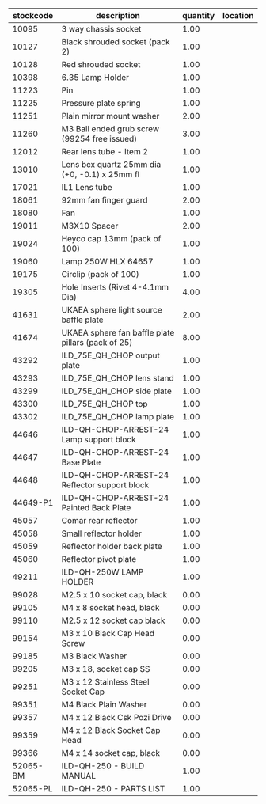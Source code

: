 |stockcode|description|quantity|location|
|---------|-----------|--------|--------|
|10095|3 way chassis socket|1.00||
|10127|Black shrouded socket (pack 2)|1.00||
|10128|Red shrouded socket|1.00||
|10398|6.35 Lamp Holder|1.00||
|11223|Pin|1.00||
|11225|Pressure plate spring|1.00||
|11251|Plain mirror mount washer|2.00||
|11260|M3 Ball ended grub screw (99254 free issued)|3.00||
|12012|Rear lens tube - Item 2|1.00||
|13010|Lens bcx quartz 25mm dia (+0, -0.1) x 25mm fl|1.00||
|17021|IL1 Lens tube|1.00||
|18061|92mm fan finger guard|2.00||
|18080|Fan|1.00||
|19011|M3X10 Spacer|2.00||
|19024|Heyco cap 13mm (pack of 100)|1.00||
|19060|Lamp 250W HLX 64657|1.00||
|19175|Circlip (pack of 100)|1.00||
|19305|Hole Inserts (Rivet 4-4.1mm Dia)|4.00||
|41631|UKAEA sphere light source baffle plate|2.00||
|41674|UKAEA sphere fan baffle plate pillars (pack of 25)|8.00||
|43292|ILD_75E_QH_CHOP output plate|1.00||
|43293|ILD_75E_QH_CHOP lens stand|1.00||
|43299|ILD_75E_QH_CHOP side plate|1.00||
|43300|ILD_75E_QH_CHOP top|1.00||
|43302|ILD_75E_QH_CHOP lamp plate|1.00||
|44646|ILD-QH-CHOP-ARREST-24 Lamp support block|1.00||
|44647|ILD-QH-CHOP-ARREST-24  Base Plate|1.00||
|44648|ILD-QH-CHOP-ARREST-24 Reflector support block|1.00||
|44649-P1|ILD-QH-CHOP-ARREST-24 Painted Back Plate|1.00||
|45057|Comar rear reflector|1.00||
|45058|Small reflector holder|1.00||
|45059|Reflector holder back plate|1.00||
|45060|Reflector pivot plate|1.00||
|49211|ILD-QH-250W LAMP HOLDER|1.00||
|99028|M2.5 x 10 socket cap, black|0.00||
|99105|M4 x 8 socket head, black|0.00||
|99110|M2.5 x 12 socket cap black|0.00||
|99154|M3 x 10 Black Cap Head Screw|0.00||
|99185|M3 Black Washer|0.00||
|99205|M3 x 18, socket cap SS|0.00||
|99251|M3 x 12 Stainless Steel Socket Cap|0.00||
|99351|M4 Black Plain Washer|0.00||
|99357|M4 x 12 Black Csk Pozi Drive|0.00||
|99359|M4 x 12 Black Socket Cap Head|0.00||
|99366|M4 x 14 socket cap, black|0.00||
|52065-BM|ILD-QH-250 - BUILD MANUAL|1.00||
|52065-PL|ILD-QH-250 - PARTS LIST|1.00||
